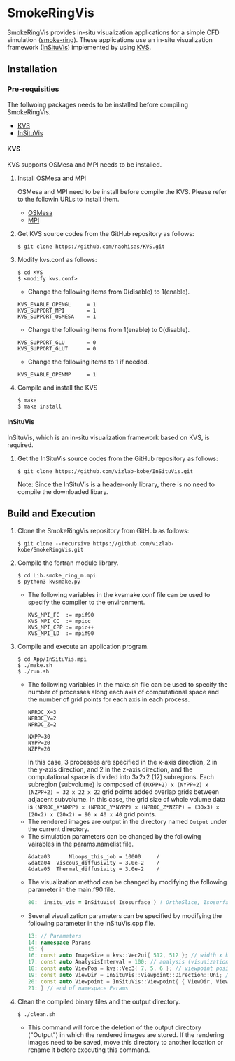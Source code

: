 # SmokeRingVis
SmokeRingVis provides in-situ visualization applications for a simple CFD simulation ([smoke-ring](https://github.com/akageyama/smoke-ring)). These applications use an in-situ visualization framework ([InSituVis](https://github.com/vizlab-kobe/InSituVis)) implemented by using [KVS](https://github.com/naohisas/KVS).

## Installation

### Pre-requisities

The follwoing packages needs to be installed before compiling SmokeRingVis.
- [KVS](https://github.com/naohisas/KVS)
- [InSituVis](https://github.com/vizlab-kobe/InSituVis)

#### KVS
KVS supports OSMesa and MPI needs to be installed.

1. Install OSMesa and MPI

    OSMesa and MPI need to be install before compile the KVS. Please refer to the followin URLs to install them.<br>
    - [OSMesa](https://github.com/naohisas/KVS/blob/develop/Source/SupportOSMesa/README.md)
    - [MPI](https://github.com/naohisas/KVS/blob/develop/Source/SupportMPI/README.md)

2. Get KVS source codes from the GitHub repository as follows:
    ```
    $ git clone https://github.com/naohisas/KVS.git
    ```

3. Modify kvs.conf as follows:
    ```
    $ cd KVS
    $ <modify kvs.conf>
    ```

    - Change the following items from 0(disable) to 1(enable).<br>
    ```
    KVS_ENABLE_OPENGL     = 1
    KVS_SUPPORT_MPI       = 1
    KVS_SUPPORT_OSMESA    = 1
    ```
    - Change the following items from 1(enable) to 0(disable).<br>
    ```
    KVS_SUPPORT_GLU       = 0
    KVS_SUPPORT_GLUT      = 0
    ```
    - Change the following items to 1 if needed. <br>
    ```
    KVS_ENABLE_OPENMP     = 1
    ```

4. Compile and install the KVS
    ```
    $ make
    $ make install
    ```

#### InSituVis
InSituVis, which is an in-situ visualization framework based on KVS, is required.

1. Get the InSituVis source codes from the GitHub repository as follows:
    ```
    $ git clone https://github.com/vizlab-kobe/InSituVis.git
    ```

    Note: Since the InSituVis is a header-only library, there is no need to compile the downloaded libary.

## Build and Execution

1. Clone the SmokeRingVis repository from GitHub as follows:
    ```
    $ git clone --recursive https://github.com/vizlab-kobe/SmokeRingVis.git
    ```

2. Compile the fortran module library.
    ```
    $ cd Lib.smoke_ring_m.mpi
    $ python3 kvsmake.py
    ```
    - The following variables in the kvsmake.conf file can be used to specify the compiler to the environment.
      ```
      KVS_MPI_FC  := mpif90
      KVS_MPI_CC  := mpicc
      KVS_MPI_CPP := mpic++
      KVS_MPI_LD  := mpif90
      ```

3. Compile and execute an application program.
    ```
    $ cd App/InSituVis.mpi
    $ ./make.sh
    $ ./run.sh
    ```
    - The following variables in the make.sh file can be used to specify the number of processes along each axis of computational space and the number of grid points for each axis in each process. 
      ```
      NPROC_X=3
      NPROC_Y=2
      NPROC_Z=2
      
      NXPP=30
      NYPP=20
      NZPP=20
      ```
      In this case, 3 processes are specified in the x-axis direction, 2 in the y-axis direction, and 2 in the z-axis direction, and the computational space is divided into 3x2x2 (12) subregions. Each subregion (subvolume) is composed of  ```(NXPP+2) x (NYPP+2) x (NZPP+2) = 32 x 22 x 22``` grid points added overlap grids between adjacent subvolume. In this case, the grid size of whole volume data is ```(NPROC_X*NXPP) x (NPROC_Y*NYPP) x (NPROC_Z*NZPP) = (30x3) x (20x2) x (20x2) = 90 x 40 x 40``` grid points.
    - The rendered images are output in the directory named ```Output``` under the current directory.
    - The simulation parameters can be changed by the following vairables in the params.namelist file.
      ```
      &data03      Nloops_this_job = 10000     /
      &data04  Viscous_diffusivity = 3.0e-2    /
      &data05  Thermal_diffusivity = 3.0e-2    /
      ```
    - The visualization method can be changed by modifying the following parameter in the main.f90 file.
      ```fortran
      80:  insitu_vis = InSituVis( Isosurface ) ! OrthoSlice, Isosurface, or VolumeRendering
      ```
    - Several visualization parameters can be specified by modifying the following parameter in the InSituVis.cpp file.
      ```cpp
      13: // Parameters
      14: namespace Params
      15: {
      16: const auto ImageSize = kvs::Vec2ui{ 512, 512 }; // width x height
      17: const auto AnalysisInterval = 100; // analysis (visuaization) time interval
      18: const auto ViewPos = kvs::Vec3{ 7, 5, 6 }; // viewpoint position
      19: const auto ViewDir = InSituVis::Viewpoint::Direction::Uni; // Uni or Omni
      20: const auto Viewpoint = InSituVis::Viewpoint{ { ViewDir, ViewPos } }; // viewpoint
      21: } // end of namespace Params
      ```

4. Clean the compiled binary files and the output directory.
    ```
    $ ./clean.sh
    ```
    - This command will force the deletion of the output directory ("Output") in which the rendered images are stored. If the rendering images need to be saved, move this directory to another location or rename it before executing this command.
